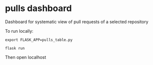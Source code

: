 # pulls dashboard
Dashboard for systematic view of pull requests of a selected repository


To run locally:
``` console
export FLASK_APP=pulls_table.py

flask run
```

Then open localhost
